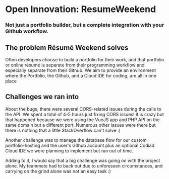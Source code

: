 # Open Innovation: ResumeWeekend

### Not just a portfolio builder, but a complete integration with your Github workflow.

## The problem Résumé Weekend solves
Often developers choose to build a portfolio for their work, and that portfolio or online résumé is separate from their programming workflow and especially separate from their Github. We aim to provide an environment where the Portfolio, the Github, and a Cloud IDE for coding, are all in one place

## Challenges we ran into
About the bugs, there were several CORS-related issues during the calls to the API. We spent a total of 4-5 hours just fixing CORS issues! It is crazy but that happened because we were using the VueJS app and PHP API on the same domain but a different port. Numerous other issues were there but there is nothing that a little StackOverflow can't solve :)

Another challenge was to manage the database flow for our custom portfolio-hosting and the user's Github account plus an optional Codiad Cloud IDE we were planning to implement but ran out of time.

Adding to it, I would say that a big challenge was going on with the project alone. My teammate had to back out due to unforeseen circumstances, and carrying on the grind alone was not an easy task :)

